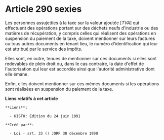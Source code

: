 # Article 290 sexies

Les personnes assujetties à la taxe sur la valeur ajoutée [*TVA*] qui effectuent des opérations portant sur des déchets neufs
d'industrie ou des matières de récupération, y compris celles qui réalisent des opérations en suspension du paiement de la
taxe, doivent mentionner sur leurs factures ou tous autres documents en tenant lieu, le numéro d'identification qui leur est
attribué par le service des impôts.

Elles sont, en outre, tenues de mentionner sur ces documents si elles sont redevables de plein droit ou, dans le cas
contraire, la date d'effet de l'autorisation qui leur est accordée ainsi que l'autorité administrative dont elle émane.

Enfin, elles doivent mentionner sur ces mêmes documents si les opérations sont réalisées en suspension du paiement de la
taxe.

**Liens relatifs à cet article**

	**Liens**:

	  - HISTO: Edition du 24 juin 1991

	**Créé par**:

	  - Loi - art. 33 () JORF 30 décembre 1990
